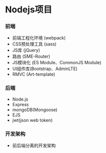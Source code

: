 # Nodejs项目
### 前端
- 前端工程化环境 (webpack)
- CSS预处理工具 (sass)
- JS库 (jQuery)
- 路由 (SME-Router)
- JS模块化 (ES Module、CommonJS Module)
- UI组件库(Bootstrap、AdminLTE)
- RMVC (Art-template)

### 后端
- Node.js
- Express
- mongoDB(Mongoose)
- EJS
- jwt(json web token)

### 开发架构
- 前后端分离的开发架构
